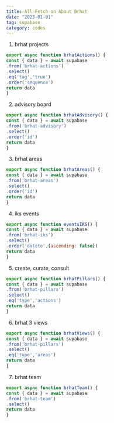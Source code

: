 ```yaml
---
title: All Fetch on About Brhat
date: "2023-01-01"
tag: supabase
category: codes
---
```



1. brhat projects
```js  
export async function brhatActions() {
const { data } = await supabase
.from('brhat-actions')
.select()
.eq('tag','true')
.order('sequence')
return data
}
```  

2. advisory board
```js  
export async function brhatAdvisory() {
const { data } = await supabase
.from('brhat-advisory')
.select()
.order('id')
return data
}
```  

3. brhat areas
```js  
export async function brhatAreas() {
const { data } = await supabase
.from('brhat-areas')
.select()
.order('id')
return data
}
```  

4. iks events
```js  
export async function eventsIKS() {
const { data } = await supabase
.from('brhat-iks')
.select()
.order('dateto',{ascending: false})
return data
}
```  

5. create, curate, consult
``` js 
export async function brhatPillars() {
const { data } = await supabase
.from('brhat-pillars')
.select()
.eq('type','actions')
return data
}  
```  

6. brhat 3 views
```js  
export async function brhatViews() {
const { data } = await supabase
.from('brhat-pillars')
.select()
.eq('type','areas')
return data
}
```  

7. brhat team
```js
export async function brhatTeam() {
const { data } = await supabase
.from('brhat-team')
.select()
return data
}
```    
